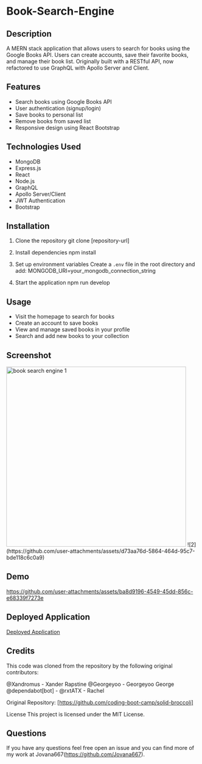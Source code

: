 # Book-Search-Engine

## Description
A MERN stack application that allows users to search for books using the Google Books API. Users can create accounts, save their favorite books, and manage their book list. Originally built with a RESTful API, now refactored to use GraphQL with Apollo Server and Client.

## Features
- Search books using Google Books API
- User authentication (signup/login)
- Save books to personal list
- Remove books from saved list
- Responsive design using React Bootstrap

## Technologies Used
- MongoDB
- Express.js
- React
- Node.js
- GraphQL
- Apollo Server/Client
- JWT Authentication
- Bootstrap

## Installation
1. Clone the repository
git clone [repository-url]

2. Install dependencies
npm install

3. Set up environment variables
Create a `.env` file in the root directory and add:
MONGODB_URI=your_mongodb_connection_string

4. Start the application
npm run develop

## Usage
- Visit the homepage to search for books
- Create an account to save books
- View and manage saved books in your profile
- Search and add new books to your collection

## Screenshot 
<img width="472" alt="book search engine 1" src="https://github.com/user-attachments/assets/8e7fe91f-0340-479a-9769-55fe817f385e">
![2](https://github.com/user-attachments/assets/d73aa76d-5864-464d-95c7-bde118c6c0a9)

## Demo

https://github.com/user-attachments/assets/ba8d9196-4549-45dd-856c-e68339f7273e


## Deployed Application
[Deployed Application](your-deployment-url)

## Credits

This code was cloned from the repository by the following original contributors:

@Xandromus - Xander Rapstine
@Georgeyoo - Georgeyoo George
@dependabot[bot] - 
@rxtATX - Rachel

Original Repository: [https://github.com/coding-boot-camp/solid-broccoli]

License
This project is licensed under the MIT License.

## Questions

If you have any questions feel free open an issue and you can find more of my work at Jovana667(https://github.com/Jovana667).
